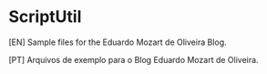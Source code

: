 # ScriptUtil

[EN] Sample files for the Eduardo Mozart de Oliveira Blog.

[PT] Arquivos de exemplo para o Blog Eduardo Mozart de Oliveira.
